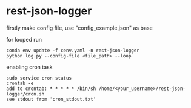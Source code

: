 # rest-json-logger

firstly make config file, use "config_example.json" as base

for looped run
```
conda env update -f cenv.yaml -n rest-json-logger
python log.py --config-file <file_path> --loop
```

enabling cron task
```
sudo service cron status
crontab -e
add to crontab: * * * * * /bin/sh /home/<your_username>/rest-json-logger/cron.sh
see stdout from 'cron_stdout.txt'
```
